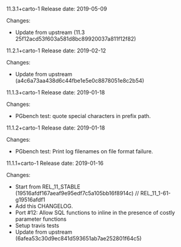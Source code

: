 11.3.1+carto-1
Release date: 2019-05-09

Changes:
- Update from upstream (11.3 25f12acd53f603a581d8bc89920037a811f12f82)

11.2.1+carto-1
Release date: 2019-02-12

Changes:
- Update from upstream (a4c6a73aa438d6c44fbe1e5e0c8878051e8c2b54)

11.1.3+carto-1
Release date: 2019-01-18

Changes:
- PGbench test: quote special characters in prefix path.


11.1.2+carto-1
Release date: 2019-01-18

Changes:
- PGbench test: Print log filenames on file format failure.

11.1.1+carto-1
Release date: 2019-01-16

Changes:

- Start from REL_11_STABLE (19516afdf167aeaf9e95edf7c5a105bb16f8914c) // REL_11_1-61-g19516afdf1
- Add this CHANGELOG.
- Port #12: Allow SQL functions to inline in the presence of costly parameter functions
- Setup travis tests
- Update from upstream (6afea53c30d9ec841d593651ab7ae252801f64c5)

